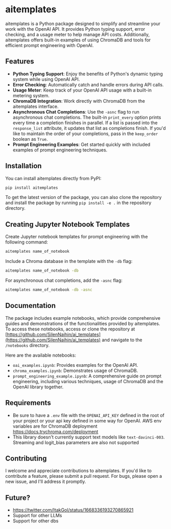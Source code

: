 # aitemplates

aitemplates is a Python package designed to simplify and streamline your work with the OpenAI API. It provides Python typing support, error checking, and a usage meter to help manage API costs. Additionally, aitemplates offers built-in examples of using ChromaDB and tools for efficient prompt engineering with OpenAI.

## Features

- **Python Typing Support**: Enjoy the benefits of Python's dynamic typing system while using OpenAI API.
- **Error Checking**: Automatically catch and handle errors during API calls.
- **Usage Meter**: Keep track of your OpenAI API usage with a built-in metering system.
- **ChromaDB Integration**: Work directly with ChromaDB from the aitemplates interface.
- **Asynchronous Chat Completions**: Use the `-asnc` flag to run asynchronous chat completions. The built-in `print_every` option prints every time a completion finishes in parallel. If a list is passed into the `response_list` attribute, it updates that list as completions finish. If you'd like to maintain the order of your completions, pass in the `keep_order` boolean as `True`.
- **Prompt Engineering Examples**: Get started quickly with included examples of prompt engineering techniques.

## Installation

You can install aitemplates directly from PyPI:

```bash
pip install aitemplates
```

To get the latest version of the package, you can also clone the repository and install the package by running `pip install -e .` in the repository directory.

## Creating Jupyter Notebook Templates

Create Jupyter notebook templates for prompt engineering with the following command:

```bash
aitemplates name_of_notebook
```

Include a Chroma database in the template with the `-db` flag:

```bash
aitemplates name_of_notebook -db
```

For asynchronous chat completions, add the `-asnc` flag:

```bash
aitemplates name_of_notebook -db -asnc
```

## Documentation

The package includes example notebooks, which provide comprehensive guides and demonstrations of the functionalities provided by aitemplates. To access these notebooks, access or clone the repository at [https://github.com/SilenNaihin/ai_templates](https://github.com/SilenNaihin/ai_templates) and navigate to the `/notebooks` directory.

Here are the available notebooks:

- `oai_examples.ipynb`: Provides examples for the OpenAI API.
- `chroma_examples.ipynb`: Demonstrates usage of ChromaDB.
- `prompt_engineering_example.ipynb`: A comprehensive guide on prompt engineering, including various techniques, usage of ChromaDB and the OpenAI library together.

## Requirements

- Be sure to have a `.env` file with the `OPENAI_API_KEY` defined in the root of your project or your api key defined in some way for OpenAI. AWS env variables are for ChromaDB deployment https://docs.trychroma.com/deployment
- This library doesn't currently support text models like `text-davinci-003`. Streaming and logit_bias parameters are also not supported

## Contributing

I welcome and appreciate contributions to aitemplates. If you'd like to contribute a feature, please submit a pull request. For bugs, please open a new issue, and I'll address it promptly.

## Future?
- https://twitter.com/ItakGol/status/1668336193270865921
- Support for other LLMs
- Support for other dbs
